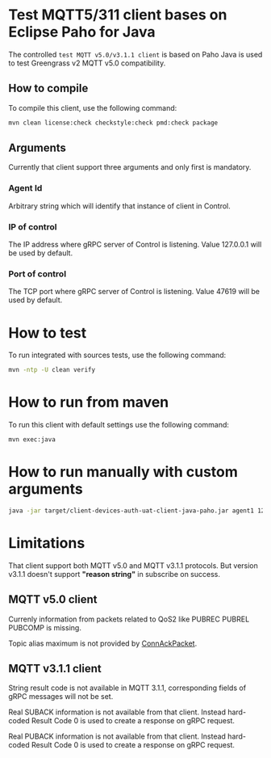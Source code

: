 # Test MQTT5/311 client bases on Eclipse Paho for Java

The controlled `test MQTT v5.0/v3.1.1 client` is based on Paho Java is used to test Greengrass v2 MQTT v5.0 compatibility.

## How to compile
To compile this client, use the following command:

```sh
mvn clean license:check checkstyle:check pmd:check package
```

## Arguments
Currently that client support three arguments and only first is mandatory.

### Agent Id
Arbitrary string which will identify that instance of client in Control.

### IP of control
The IP address where gRPC server of Control is listening.
Value 127.0.0.1 will be used by default.

### Port of control
The TCP port where gRPC server of Control is listening.
Value 47619 will be used by default.

# How to test
To run integrated with sources tests, use the following command:
```sh
mvn -ntp -U clean verify
```

# How to run from maven
To run this client with default settings use the following command:
```sh
mvn exec:java
```
# How to run manually with custom arguments
```sh
java -jar target/client-devices-auth-uat-client-java-paho.jar agent1 127.0.0.1 47619
```

# Limitations
That client support both MQTT v5.0 and MQTT v3.1.1 protocols. 
But version v3.1.1 doesn't support **"reason string"** in subscribe on success. 

## MQTT v5.0 client
Currenly information from packets related to QoS2 like PUBREC PUBREL PUBCOMP is missing.

Topic alias maximum is not provided by [ConnAckPacket](https://awslabs.github.io/aws-crt-java/software/amazon/awssdk/crt/mqtt5/packets/ConnAckPacket.html).

## MQTT v3.1.1 client
String result code is not available in MQTT 3.1.1, corresponding fields of gRPC messages will not be set.

Real SUBACK information is not available from that client. Instead hard-coded Result Code 0 is used to create a response on gRPC request.

Real PUBACK information is not available from that client. Instead hard-coded Result Code 0 is used to create a response on gRPC request.
